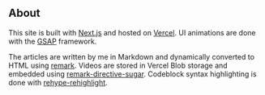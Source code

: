 ## About

This site is built with [Next.js](https://nextjs.org/) and hosted on [Vercel](https://vercel.com/). UI animations are done with the [GSAP](https://gsap.com/) framework.

The articles are written by me in Markdown and dynamically converted to HTML using [remark](https://github.com/remarkjs/remark). Videos are stored in Vercel Blob storage and embedded using [remark-directive-sugar](https://github.com/lin-stephanie/remark-directive-sugar). Codeblock syntax highlighting is done with [rehype-rehighlight](https://github.com/rehypejs/rehype-highlight).